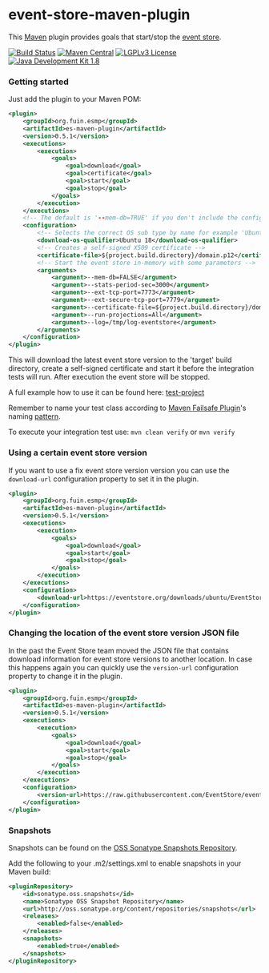 # event-store-maven-plugin
This [Maven](https://maven.apache.org/) plugin provides goals that start/stop the [event store](https://github.com/EventStore/EventStore).

[![Build Status](https://jenkins.fuin.org/job/event-store-maven-plugin/badge/icon)](https://jenkins.fuin.org/job/event-store-maven-plugin/)
[![Maven Central](https://maven-badges.herokuapp.com/maven-central/org.fuin.esmp/es-maven-plugin/badge.svg)](https://maven-badges.herokuapp.com/maven-central/org.fuin.esmp/es-maven-plugin/)
[![LGPLv3 License](http://img.shields.io/badge/license-LGPLv3-blue.svg)](https://www.gnu.org/licenses/lgpl.html)
[![Java Development Kit 1.8](https://img.shields.io/badge/JDK-1.8-green.svg)](http://www.oracle.com/technetwork/java/javase/downloads/jdk8-downloads-2133151.html)

### Getting started
Just add the plugin to your Maven POM:
```xml
<plugin>	
	<groupId>org.fuin.esmp</groupId>
	<artifactId>es-maven-plugin</artifactId>
	<version>0.5.1</version>
	<executions>
		<execution>
			<goals>
				<goal>download</goal>
				<goal>certificate</goal>
				<goal>start</goal>
				<goal>stop</goal>
			</goals>
		</execution>
	</executions>
    <!-- The default is '--mem-db=TRUE' if you don't include the configuration -->
    <configuration>
    	<!-- Selects the correct OS sub type by name for example 'Ubuntu 18' vs 'Ubuntu 16' -->
        <download-os-qualifier>Ubuntu 18</download-os-qualifier>
    	<!-- Creates a self-signed X509 certificate -->
    	<certificate-file>${project.build.directory}/domain.p12</certificate-file>
    	<!-- Start the event store in-memory with some parameters -->
        <arguments>			         
            <argument>--mem-db=FALSE</argument>
            <argument>--stats-period-sec=3000</argument>
            <argument>--ext-tcp-port=7773</argument>
            <argument>--ext-secure-tcp-port=7779</argument>
            <argument>--certificate-file=${project.build.directory}/domain.p12</argument>
            <argument>--run-projections=All</argument>
            <argument>--log=/tmp/log-eventstore</argument>
        </arguments>
    </configuration>
</plugin>
```
This will download the latest event store version to the 'target' build directory, create a self-signed certificate and start it before the integration tests will run. After execution the event store will be stopped.

A full example how to use it can be found here: [test-project](https://github.com/fuinorg/event-store-maven-plugin/tree/master/es-maven-test/src/test/resources/test-project)

Remember to name your test class according to [Maven Failsafe Plugin](http://maven.apache.org/surefire/maven-failsafe-plugin/)'s naming [pattern](http://maven.apache.org/surefire/maven-failsafe-plugin/examples/inclusion-exclusion.html).

To execute your integration test use:
```mvn clean verify``` or ```mvn verify```

### Using a certain event store version
If you want to use a fix event store version version you can use the `download-url` configuration property to set it in the plugin.
```xml
<plugin>	
	<groupId>org.fuin.esmp</groupId>
	<artifactId>es-maven-plugin</artifactId>
	<version>0.5.1</version>
	<executions>
		<execution>
			<goals>
				<goal>download</goal>
				<goal>start</goal>
				<goal>stop</goal>
			</goals>
		</execution>
	</executions>
    <configuration>
        <download-url>https://eventstore.org/downloads/ubuntu/EventStore-OSS-Linux-Ubuntu-18.04-v5.0.6.tar.gz</download-url>
    </configuration>
</plugin>
```

### Changing the location of the event store version JSON file
In the past the Event Store team moved the JSON file that contains download information for event store versions to another location.
In case this happens again you can quickly use the `version-url` configuration property to change it in the plugin.
```xml
<plugin>	
	<groupId>org.fuin.esmp</groupId>
	<artifactId>es-maven-plugin</artifactId>
	<version>0.5.1</version>
	<executions>
		<execution>
			<goals>
				<goal>download</goal>
				<goal>start</goal>
				<goal>stop</goal>
			</goals>
		</execution>
	</executions>
    <configuration>
        <version-url>https://raw.githubusercontent.com/EventStore/eventstore.org/master/_data/downloads.json</version-url>
    </configuration>
</plugin>
```

### Snapshots

Snapshots can be found on the [OSS Sonatype Snapshots Repository](http://oss.sonatype.org/content/repositories/snapshots/org/fuin "Snapshot Repository"). 

Add the following to your .m2/settings.xml to enable snapshots in your Maven build:

```xml
<pluginRepository>
    <id>sonatype.oss.snapshots</id>
    <name>Sonatype OSS Snapshot Repository</name>
    <url>http://oss.sonatype.org/content/repositories/snapshots</url>
    <releases>
        <enabled>false</enabled>
    </releases>
    <snapshots>
        <enabled>true</enabled>
    </snapshots>
</pluginRepository>
```
